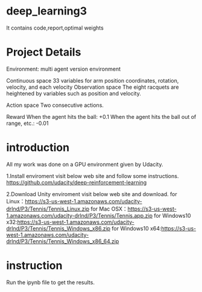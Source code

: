 # deep_learning3
It contains code,report,optimal weights

# Project Details

Environment:
multi agent version environment

Continuous space
33 variables for arm position coordinates, rotation, velocity, and each velocity
Observation space
The eight racquets are heightened by variables such as position and velocity.

Action space
Two consecutive actions.

Reward
When the agent hits the ball: +0.1
When the agent hits the ball out of range, etc.: -0.01


# introduction
All my work was done on a GPU environment given by Udacity. 

1.Install enviroment
visit below web site and follow some instructions.
https://github.com/udacity/deep-reinforcement-learning

2.Download Unity enviroment
visit below web site and download.
for Linux：https://s3-us-west-1.amazonaws.com/udacity-drlnd/P3/Tennis/Tennis_Linux.zip
for Mac OSX：https://s3-us-west-1.amazonaws.com/udacity-drlnd/P3/Tennis/Tennis.app.zip
for Windows10 x32:https://s3-us-west-1.amazonaws.com/udacity-drlnd/P3/Tennis/Tennis_Windows_x86.zip
for Windows10 x64:https://s3-us-west-1.amazonaws.com/udacity-drlnd/P3/Tennis/Tennis_Windows_x86_64.zip

# instruction

Run the ipynb file to get the results.

